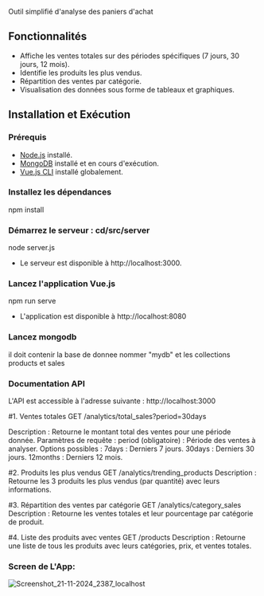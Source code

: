 Outil simplifié d'analyse des paniers d'achat

## Fonctionnalités
- Affiche les ventes totales sur des périodes spécifiques (7 jours, 30 jours, 12 mois).
- Identifie les produits les plus vendus.
- Répartition des ventes par catégorie.
- Visualisation des données sous forme de tableaux et graphiques.

## Installation et Exécution

### Prérequis
- [Node.js](https://nodejs.org/) installé.
- [MongoDB](https://www.mongodb.com/) installé et en cours d'exécution.
- [Vue.js CLI](https://cli.vuejs.org/) installé globalement.



### Installez les dépendances
npm install


### Démarrez le serveur : cd/src/server
node server.js

- Le serveur est disponible à http://localhost:3000.


### Lancez l'application Vue.js 
npm run serve

- L'application est disponible à http://localhost:8080


### Lancez mongodb 
il doit contenir la base de donnee nommer "mydb" et les collections products et sales


### Documentation API
L'API est accessible à l'adresse suivante :
http://localhost:3000

#1. Ventes totales
GET /analytics/total_sales?period=30days

Description : Retourne le montant total des ventes pour une période donnée.
Paramètres de requête :
period (obligatoire) : Période des ventes à analyser. Options possibles :
7days : Derniers 7 jours.
30days : Derniers 30 jours.
12months : Derniers 12 mois.

#2. Produits les plus vendus
GET /analytics/trending_products
Description : Retourne les 3 produits les plus vendus (par quantité) avec leurs informations.

#3. Répartition des ventes par catégorie
GET /analytics/category_sales
Description : Retourne les ventes totales et leur pourcentage par catégorie de produit.

#4. Liste des produits avec ventes
GET /products
Description : Retourne une liste de tous les produits avec leurs catégories, prix, et ventes totales.




### Screen de L'App:
![Screenshot_21-11-2024_2387_localhost](https://github.com/user-attachments/assets/45110c21-789a-4eda-97a2-67e2b7c2f9a2)




